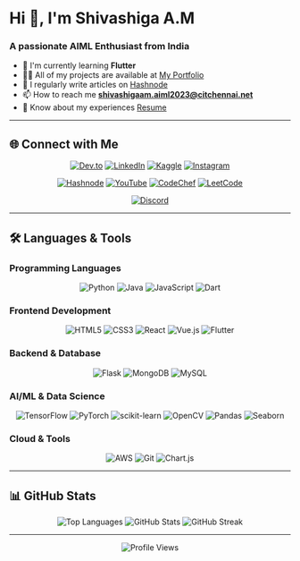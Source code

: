 # Hi 👋, I'm Shivashiga A.M
### A passionate AIML Enthusiast from India

- 🌱 I'm currently learning **Flutter**
- 👨‍💻 All of my projects are available at [My Portfolio](https://portfolio-shivashiga.vercel.app/)
- 📝 I regularly write articles on [Hashnode](https://hashnode.com/@shiga)
- 📫 How to reach me **shivashigaam.aiml2023@citchennai.net**
- 📄 Know about my experiences [Resume](https://drive.google.com/file/d/1iGZqO6NILvXky51Owjm_0fu6KbDMSHw8/view?usp=drive_link)

---

## 🌐 Connect with Me

<div align="center">

[![Dev.to](https://img.shields.io/badge/Dev.to-0A0A0A?style=for-the-badge&logo=devdotto&logoColor=white)](https://dev.to/shiga2006)
[![LinkedIn](https://img.shields.io/badge/LinkedIn-0077B5?style=for-the-badge&logo=linkedin&logoColor=white)](https://www.linkedin.com/in/shivashiga-a-m-9ba867290/)
[![Kaggle](https://img.shields.io/badge/Kaggle-20BEFF?style=for-the-badge&logo=Kaggle&logoColor=white)](https://www.kaggle.com/shivashigaam)
[![Instagram](https://img.shields.io/badge/Instagram-E4405F?style=for-the-badge&logo=instagram&logoColor=white)](https://www.instagram.com/shiga_a.m)

[![Hashnode](https://img.shields.io/badge/Hashnode-2962FF?style=for-the-badge&logo=hashnode&logoColor=white)](https://hashnode.com/@shiga)
[![YouTube](https://img.shields.io/badge/YouTube-FF0000?style=for-the-badge&logo=youtube&logoColor=white)](https://www.youtube.com/@shivashigaamaiml)
[![CodeChef](https://img.shields.io/badge/CodeChef-5B4638?style=for-the-badge&logo=codechef&logoColor=white)](https://www.codechef.com/users/shivashiga_am)
[![LeetCode](https://img.shields.io/badge/LeetCode-FFA116?style=for-the-badge&logo=LeetCode&logoColor=black)](https://leetcode.com/u/shivashiga/)

[![Discord](https://img.shields.io/badge/Discord-5865F2?style=for-the-badge&logo=discord&logoColor=white)](https://discord.gg/shivashiga_22197)

</div>

---

## 🛠️ Languages & Tools

### Programming Languages
<div align="center">

![Python](https://img.shields.io/badge/Python-FFD43B?style=for-the-badge&logo=python&logoColor=blue)
![Java](https://img.shields.io/badge/Java-ED8B00?style=for-the-badge&logo=openjdk&logoColor=white)
![JavaScript](https://img.shields.io/badge/JavaScript-323330?style=for-the-badge&logo=javascript&logoColor=F7DF1E)
![Dart](https://img.shields.io/badge/Dart-0175C2?style=for-the-badge&logo=dart&logoColor=white)

</div>

### Frontend Development
<div align="center">

![HTML5](https://img.shields.io/badge/HTML5-E34F26?style=for-the-badge&logo=html5&logoColor=white)
![CSS3](https://img.shields.io/badge/CSS3-1572B6?style=for-the-badge&logo=css3&logoColor=white)
![React](https://img.shields.io/badge/React-20232A?style=for-the-badge&logo=react&logoColor=61DAFB)
![Vue.js](https://img.shields.io/badge/Vue%20js-35495E?style=for-the-badge&logo=vuedotjs&logoColor=4FC08D)
![Flutter](https://img.shields.io/badge/Flutter-02569B?style=for-the-badge&logo=flutter&logoColor=white)

</div>

### Backend & Database
<div align="center">

![Flask](https://img.shields.io/badge/Flask-000000?style=for-the-badge&logo=flask&logoColor=white)
![MongoDB](https://img.shields.io/badge/MongoDB-4EA94B?style=for-the-badge&logo=mongodb&logoColor=white)
![MySQL](https://img.shields.io/badge/MySQL-005C84?style=for-the-badge&logo=mysql&logoColor=white)

</div>

### AI/ML & Data Science
<div align="center">

![TensorFlow](https://img.shields.io/badge/TensorFlow-FF6F00?style=for-the-badge&logo=TensorFlow&logoColor=white)
![PyTorch](https://img.shields.io/badge/PyTorch-EE4C2C?style=for-the-badge&logo=pytorch&logoColor=white)
![scikit-learn](https://img.shields.io/badge/scikit--learn-F7931E?style=for-the-badge&logo=scikit-learn&logoColor=white)
![OpenCV](https://img.shields.io/badge/OpenCV-27338e?style=for-the-badge&logo=OpenCV&logoColor=white)
![Pandas](https://img.shields.io/badge/Pandas-2C2D72?style=for-the-badge&logo=pandas&logoColor=white)
![Seaborn](https://img.shields.io/badge/Seaborn-3776AB?style=for-the-badge&logo=python&logoColor=white)

</div>

### Cloud & Tools
<div align="center">

![AWS](https://img.shields.io/badge/Amazon_AWS-FF9900?style=for-the-badge&logo=amazonaws&logoColor=white)
![Git](https://img.shields.io/badge/GIT-E44C30?style=for-the-badge&logo=git&logoColor=white)
![Chart.js](https://img.shields.io/badge/Chart%20js-FF6384?style=for-the-badge&logo=chartdotjs&logoColor=white)

</div>

---

## 📊 GitHub Stats

<div align="center">

<img src="https://github-readme-stats.vercel.app/api/top-langs?username=shiga2006&show_icons=true&locale=en&layout=compact&theme=tokyonight" alt="Top Languages" />

<img src="https://github-readme-stats.vercel.app/api?username=shiga2006&show_icons=true&locale=en&theme=tokyonight" alt="GitHub Stats" />

<img src="https://github-readme-streak-stats.herokuapp.com/?user=shiga2006&theme=tokyonight" alt="GitHub Streak" />

</div>

---

<div align="center">
  <img src="https://komarev.com/ghpvc/?username=shiga2006&style=for-the-badge&color=brightgreen" alt="Profile Views" />
</div>
